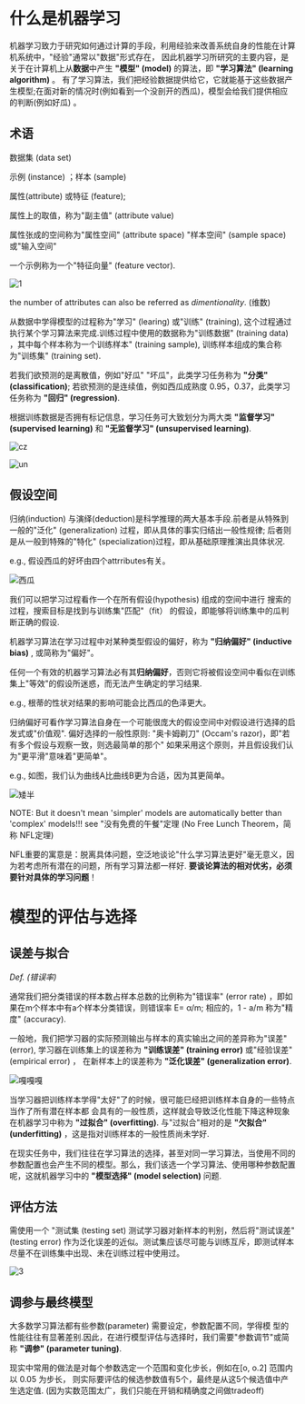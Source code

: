 # 什么是机器学习

机器学习致力于研究如何通过计算的手段，利用经验来改善系统自身的性能在计算机系统中，"经验"通常以"数据"形式存在，
因此机器学习所研究的主要内容，是关于在计算机上从**数据**中产生
**"模型" (model)** 的算法，即 **"学习算法" (learning algorithm)** 。 
有了学习算法，我们把经验数据提供给它，它就能基于这些数据产生模型;在面对新的情况时(例如看到一个没剖开的西瓜)，模型会给我们提供相应的判断(例如好瓜) 。

## 术语

数据集 (data set) 

示例 (instance) ；样本 (sample)

属性(attribute) 或特征 (feature); 

属性上的取值，称为"副主值" (attribute value)

属性张成的空间称为"属性空间" (attribute space) "样本空间" (sample space) 或"输入空间"

一个示例称为一个"特征向量" (feature vector). 

![1](https://user-images.githubusercontent.com/107236740/201712325-8031e445-7b6a-4152-b698-93e31a996bf1.png)

the number of attributes can also be referred as _dimentionality_. (维数)

从数据中学得模型的过程称为"学习" (learing) 或"训练" (training), 
这个过程通过执行某个学习算法来完成.训练过程中使用的数据称为"训练数据" (training data) ，其中每个样本称为一个训练样本" (training sample), 训练样本组成的集合称为"训练集" (training set). 

若我们欲预测的是离散值，例如"好瓜" "坏瓜"，此类学习任务称为 **"分类" (classification)**; 
若欲预测的是连续值，例如西瓜成熟度 0.95，0.37，此类学习任务称为 **"回归" (regression)**. 

根据训练数据是否拥有标记信息，学习任务可大致划分为两大类 **"监督学习"(supervised learning)** 和
**"无监督学习" (unsupervised learning)**.

![cz](https://user-images.githubusercontent.com/107236740/201914029-2a47e582-3e88-4836-8307-7c63ebd22e66.png)

![un](https://user-images.githubusercontent.com/107236740/201914055-93abe968-43f8-4860-ac62-bcc5e0840c73.png)

## 假设空间

归纳(induction) 与演绎(deduction)是科学推理的两大基本手段.前者是从特殊到一般的"泛化" (generalization) 过程，即从具体的事实归结出一般性规律;
后者则是从一般到特殊的"特化" (specialization)过程，即从基础原理推演出具体状况.

e.g., 假设西瓜的好坏由四个attrributes有关。

![西瓜](https://user-images.githubusercontent.com/107236740/201955126-e16e2cc9-d4bd-4cf2-b5d3-eb4e1c57f428.png)

我们可以把学习过程看作一个在所有假设(hypothesis) 组成的空间中进行
搜索的过程，搜索目标是找到与训练集"匹配"（fit） 的假设，即能够将训练集中的瓜判断正确的假设. 

机器学习算法在学习过程中对某种类型假设的偏好，称为 **"归纳偏好" (inductive bias)** , 或简称为"偏好"。

任何一个有效的机器学习算法必有其**归纳偏好**，否则它将被假设空间中看似在训练集上"等效"的假设所迷惑，而无法产生确定的学习结果.

e.g., 根蒂的性状对结果的影响可能会比西瓜的色泽更大。

归纳偏好可看作学习算法自身在一个可能很庞大的假设空间中对假设进行选择的启发式或"价值观".
偏好选择的一般性原则: "奥卡姆剃刀" (Occam's razor)，即"若有多个假设与观察一致，则选最简单的那个"
如果采用这个原则，并且假设我们认为"更平滑"意味着"更简单"。

e.g., 如图，我们认为曲线A比曲线B更为合适，因为其更简单。

![矮半](https://user-images.githubusercontent.com/107236740/201957845-6cf769fc-f9e9-4533-90ad-ec1407c89b05.png)

NOTE: But it doesn't mean 'simpler' models are automatically better than 'complex' models!!!
see "没有免费的午餐"定理 (No Free Lunch Theorem，简称 NFL定理)

NFL重要的寓意是：脱离具体问题，空泛地谈论"什么学习算法更好"毫无意义，因为若考虑所有潜在的问题，所有学习算法都一样好.
**要谈论算法的相对优劣，必须要针对具体的学习问题**！


# 模型的评估与选择

## 误差与拟合

_Def. (错误率)_

通常我们把分类错误的样本数占样本总数的比例称为"错误率" (error 
rate) ，即如果在m个样本中有a个样本分类错误，则错误率 E= α/m; 相应的，1 - a/m 称为"精度" (accuracy).

一般地，我们把学习器的实际预测输出与样本的真实输出之间的差异称为"误差" (error), 
学习器在训练集上的误差称为 **"训练误差" (training error)** 或"经验误差" (empirical error) ，
在新样本上的误差称为 **"泛化误差" (generalization error)**.

![嘎嘎嘎](https://user-images.githubusercontent.com/107236740/201964050-b0ae7bc5-19e0-403b-915a-cfa58f6afc33.png)

当学习器把训练样本学得"太好"了的时候，很可能巳经把训练样本自身的一些特点当作了所有潜在样本都
会具有的一般性质，这样就会导致泛化性能下降这种现象在机器学习中称为 **"过拟合" (overfitting)**. 
与"过拟合"相对的是 **"欠拟合" (underfitting)** ，这是指对训练样本的一般性质尚未学好.

在现实任务中，我们往往在学习算法的选择，甚至对同一学习算法，当使用不同的参数配置也会产生不同的模型。那么，我们该选一个学习算法、使用哪种参数配置呢，这就机器学习中的 **"模型选择" (model selection)** 问题.

## 评估方法

需使用一个 "测试集 (testing set) 测试学习器对新样本的判别，然后将"测试误差" (testing error) 作为泛化误差的近似。测试集应该尽可能与训练互斥，即测试样本尽量不在训练集中出现、未在训练过程中使用过。

![3](https://user-images.githubusercontent.com/107236740/201970989-883ee592-1168-4435-add8-318872de4842.png)

## 调参与最终模型

大多数学习算法都有些参数(parameter) 需要设定，参数配置不同，学得模
型的性能往往有显著差别.因此，在进行模型评估与选择时，我们需要"参数调节"或简称 **"调参" (parameter tuning)**.

现实中常用的做法是对每个参数选定一个范围和变化步长，例如在[o, o.2] 范围内以 0.05 为步长，
则实际要评估的候选参数值有5个，最终是从这5个候选值中产生选定值. 
(因为实数范围太广，我们只能在开销和精确度之间做tradeoff)
